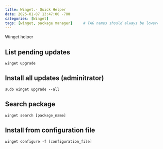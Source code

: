```yaml
---
title: Winget.- Quick Helper
date: 2025-01-07 13:47:00 -700
categories: [Winget]
tags: [winget, package manager]     # TAG names should always be lowercase
---
```


Winget helper

## List pending updates
```
winget upgrade
```

## Install all updates (adminitrator)
```
sudo winget upgrade --all
```

## Search package
```
winget search [package_name]
```

## Install from configuration file
```
winget configure -f [configuration_file]
```
